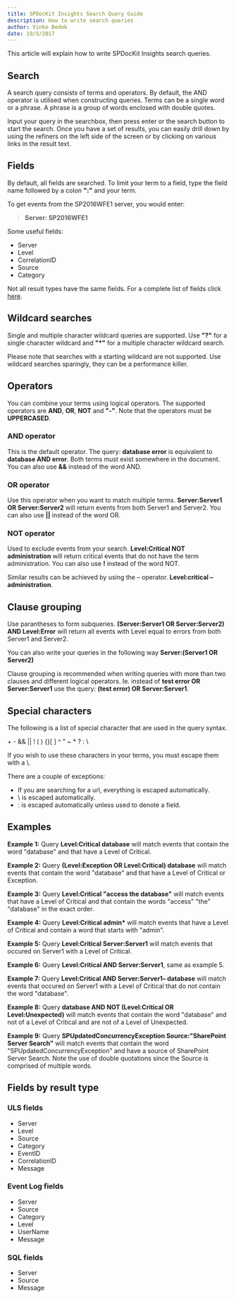 ```yaml
---
title: SPDocKit Insights Search Query Guide
description: How to write search queries
author: Vinko Bedek
date: 19/5/2017
---
```


This article will explain how to write SPDocKit Insights search queries.

## Search
A search query consists of terms and operators. By default, the AND operator is utilised when constructing queries. Terms can be a single word or a phrase. A phrase is a group of words enclosed with double quotes.

Input your query in the searchbox, then press enter or the search button to start the search. Once you have a set of results, you can easily drill down by using the refiners on the left side of the screen or by clicking on various links in the result text.

## Fields
By default, all fields are searched. To limit your term to a field, type the field name followed by a colon **":"** and your term. 

To get events from the SP2016WFE1 server, you would enter:

>  **Server: SP2016WFE1**

Some useful fields:
* Server
* Level
* CorrelationID
* Source
* Category

Not all result types have the same fields. For a complete list of fields click [here](#fields).

## Wildcard searches
Single and multiple character wildcard queries are supported. Use **"?"** for a single character wildcard and **"*"** for a multiple character wildcard search.

Please note that searches with a starting wildcard are not supported.
Use wildcard searches sparingly, they can be a performance killer.

## Operators
You can combine your terms using logical operators. The supported operators are **AND**, **OR**, **NOT** and **"-"**. Note
                    that the operators must be **UPPERCASED**.

### AND operator
This is the default operator. The query: **database error** is equivalent to **database AND error**. Both terms must exist somewhere in the document. You can also use **&&** instead of the word AND.

### OR operator
Use this operator when you want to match multiple terms. **Server:Server1 OR Server:Server2** will return events from both Server1 and Server2. You can also use **||** instead of the word OR.

### NOT operator
Used to exclude events from your search. **Level:Critical NOT administration** will return critical events that do not have the term administration. You can also use **!** instead of the word NOT. 

Similar results can be achieved by using the – operator. **Level:critical – administration**.

## Clause grouping
Use parantheses to form subqueries. **(Server:Server1 OR Server:Server2) AND Level:Error** will return all events with Level equal to errors from both Server1 and Server2.

You can also write your queries in the following way **Server:(Server1 OR Server2)**

Clause grouping is recommended when writing queries with more than two clauses and different logical operators.
Ie. instead of **test error OR Server:Server1** use the query: **(test error) OR Server:Server1**.

## Special characters
The following is a list of special character that are used in the query syntax.

\+ \- && || ! ( ) {}[ ] ^ " ~ * ? : \\

If you wish to use these characters in your terms, you must escape them with a \\.

There are a couple of exceptions:
* If you are searching for a url, everything is escaped automatically.
* \\ is escaped automatically.
* : is escaped automatically unless used to denote a field.

## Examples

**Example 1:** Query **Level:Critical database** will
                    match events that contain the word "database" and that have a Level of Critical.</p>

**Example 2:** Query **(Level:Exception OR Level:Critical) database** will match events that contain the word "database" and that have a Level of Critical or Exception.

**Example 3:** Query **Level:Critical "access the database"** will match events that have a Level of Critical and that contain the words "access" "the" "database" in the exact order.

**Example 4:** Query **Level:Critical admin\*** will match events that have a Level of Critical and contain a word that starts with "admin".

**Example 5:** Query **Level:Critical Server:Server1** will match events that occured on Server1 with a Level of Critical.</p>

**Example 6:** Query **Level:Critical AND Server:Server1**, same as example 5.

**Example 7:** Query **Level:Critical AND Server:Server1– database** will match events that occured on Server1 with a Level of Critical that do not contain the word "database".

**Example 8:** Query **database AND NOT (Level:Critical OR Level:Unexpected)** will match events that contain the word "database" and not of a Level of Critical and are not of a Level of Unexpected.

**Example 9:** Query **SPUpdatedConcurrencyException Source:"SharePoint Server Search"** will match events that contain the word "SPUpdatedConcurrencyException" and have a source of SharePoint Server Search. Note the use of double quotations since the Source is comprised of multiple words.

## Fields by result type 
<a name="fields" ></a>
### ULS fields

* Server
* Level
* Source
* Category
* EventID
* CorrelationID
* Message

### Event Log fields

* Server
* Source
* Category
* Level
* UserName
* Message

### SQL fields

* Server
* Source
* Message
</ul>
